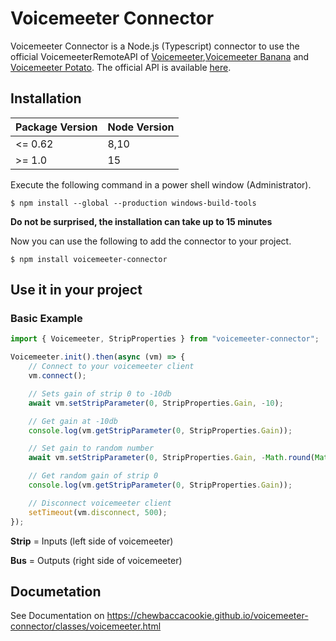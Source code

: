 # Voicemeeter Connector

Voicemeeter Connector is a Node.js (Typescript) connector to use the official VoicemeeterRemoteAPI of [Voicemeeter](https://www.vb-audio.com/Voicemeeter/index.htm),[Voicemeeter Banana](https://www.vb-audio.com/Voicemeeter/banana.htm) and [Voicemeeter Potato](https://www.vb-audio.com/Voicemeeter/potato.htm). The official API is available [here](https://download.vb-audio.com/Download_CABLE/VoicemeeterRemoteAPI.pdf).

## Installation

| Package Version | Node Version |
| --------------- | ------------ |
| <= 0.62         | 8,10         |
| >= 1.0          | 15           |

Execute the following command in a power shell window (Administrator).

`$ npm install --global --production windows-build-tools`

**Do not be surprised, the installation can take up to 15 minutes**

Now you can use the following to add the connector to your project.

`$ npm install voicemeeter-connector`

## Use it in your project

### Basic Example

```typescript
import { Voicemeeter, StripProperties } from "voicemeeter-connector";

Voicemeeter.init().then(async (vm) => {
	// Connect to your voicemeeter client
	vm.connect();

	// Sets gain of strip 0 to -10db
	await vm.setStripParameter(0, StripProperties.Gain, -10);

	// Get gain at -10db
	console.log(vm.getStripParameter(0, StripProperties.Gain));

	// Set gain to random number
	await vm.setStripParameter(0, StripProperties.Gain, -Math.round(Math.random() * 40) + 10);

	// Get random gain of strip 0
	console.log(vm.getStripParameter(0, StripProperties.Gain));

	// Disconnect voicemeeter client
	setTimeout(vm.disconnect, 500);
});
```

**Strip** = Inputs (left side of voicemeeter)

**Bus** = Outputs (right side of voicemeeter)

## Documetation

See Documentation on https://chewbaccacookie.github.io/voicemeeter-connector/classes/voicemeeter.html

